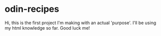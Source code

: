 # odin-recipes
Hi, this is the first project I'm making with an actual 'purpose'. I'll be using 
my html knowledge so far. Good luck me!
